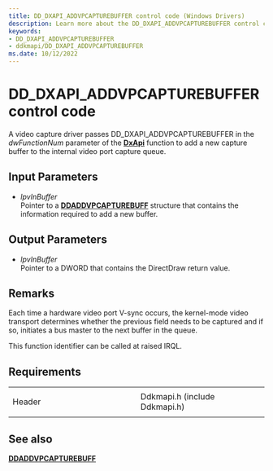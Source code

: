 ```yaml
---
title: DD_DXAPI_ADDVPCAPTUREBUFFER control code (Windows Drivers)
description: Learn more about the DD_DXAPI_ADDVPCAPTUREBUFFER control code.
keywords:
- DD_DXAPI_ADDVPCAPTUREBUFFER
- ddkmapi/DD_DXAPI_ADDVPCAPTUREBUFFER
ms.date: 10/12/2022
---
```


# DD\_DXAPI\_ADDVPCAPTUREBUFFER control code

A video capture driver passes DD\_DXAPI\_ADDVPCAPTUREBUFFER in the *dwFunctionNum* parameter of the [**DxApi**](/windows-hardware/drivers/ddi/dxapi/nf-dxapi-dxapi) function to add a new capture buffer to the internal video port capture queue.

## Input Parameters

- *lpvInBuffer*  
    Pointer to a [**DDADDVPCAPTUREBUFF**](/windows/win32/api/ddkmapi/ns-ddkmapi-ddaddvpcapturebuff) structure that contains the information required to add a new buffer.

## Output Parameters

- *lpvInBuffer*  
    Pointer to a DWORD that contains the DirectDraw return value.

## Remarks

Each time a hardware video port V-sync occurs, the kernel-mode video transport determines whether the previous field needs to be captured and if so, initiates a bus master to the next buffer in the queue.

This function identifier can be called at raised IRQL.

## Requirements

<table>
<colgroup>
<col style="width: 50%" />
<col style="width: 50%" />
</colgroup>
<tbody>
<tr class="odd">
<td><p>Header</p></td>
<td>Ddkmapi.h (include Ddkmapi.h)</td>
</tr>
</tbody>
</table>

## See also

[**DDADDVPCAPTUREBUFF**](/windows/win32/api/ddkmapi/ns-ddkmapi-ddaddvpcapturebuff)

